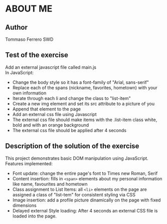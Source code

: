 # ABOUT ME

## Author

Tommaso Ferrero SWD

## Test of the exercise

Add an external javascript file called main.js  
In JavaScript: 
- Change the body style so it has a font-family of "Arial, sans-serif"
 - Replace each of the spans (nickname, favorites, hometown) with your own information
 - Iterate through each li and change the class to "list-item"
 - Create a new img element and set its src attribute to a picture of you
 - Append that element to the page  
- Add an external css file using Javascript
 - The external css file should make items with the .list-item class white, bold and with an orange background
 - The external css file should be applied after 4 seconds

## Description of the solution of the exercise

This project demonstrates basic DOM manipulation using JavaScript.  
Features implemented:
- Font update: change the entire page's font to Times new Roman, Serif
- Content insertion: fills in `<span>` elements about my personal information like name, favourites and hometown
- Class assignment to List Items: all `<li>` elements on the page are assigned a class of "list-tem" for consistent styling via CSS
- Image insertion: add a profile picture dinamically on the page with fixed dimensions
- Delayed external Style loading: After 4 seconds an external CSS file is loaded into the page.
